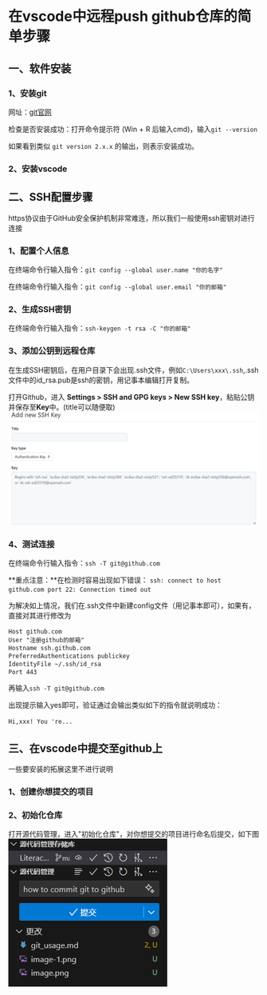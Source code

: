 # 在vscode中远程push github仓库的简单步骤

## 一、软件安装

### 1、安装git

网址：[git官网](https://git-scm.com/)

检查是否安装成功：打开命令提示符 (Win + R 后输入cmd)，输入`git --version`

如果看到类似 `git version 2.x.x` 的输出，则表示安装成功。

### 2、安装vscode

## 二、SSH配置步骤

https协议由于GitHub安全保护机制非常难连，所以我们一般使用ssh密钥对进行连接

### 1、配置个人信息

在终端命令行输入指令：`git config --global user.name "你的名字"`

在终端命令行输入指令：`git config --global user.email "你的邮箱"`

### 2、生成SSH密钥

在终端命令行输入指令：`ssh-keygen -t rsa -C "你的邮箱"`

### 3、添加公钥到远程仓库

在生成SSH密钥后，在用户目录下会出现.ssh文件，例如`C:\Users\xxx\.ssh`,.ssh文件中的id_rsa.pub是ssh的密钥，用记事本编辑打开复制。

打开Github，进⼊ **Settings > SSH and GPG keys > New SSH key**，粘贴公钥并保存至**Key**中。(title可以随便取)
![alt text](image.png)

### 4、测试连接

在终端命令行输入指令：`ssh -T git@github.com`

**重点注意：**在检测时容易出现如下错误：
`ssh: connect to host github.com port 22: Connection timed out`

为解决如上情况，我们在.ssh文件中新建config文件（用记事本即可），如果有，直接对其进行修改为

    Host github.com 
    User "注册github的邮箱"
    Hostname ssh.github.com 
    PreferredAuthentications publickey 
    IdentityFile ~/.ssh/id_rsa 
    Port 443

再输入`ssh -T git@github.com`

出现提示输入yes即可，验证通过会输出类似如下的指令就说明成功：

`Hi,xxx! You 're...`

## 三、在vscode中提交至github上

一些要安装的拓展这里不进行说明

### 1、创建你想提交的项目

### 2、初始化仓库

打开源代码管理，进入"初始化仓库"，对你想提交的项目进行命名后提交，如下图
![alt text](image-2.png)

